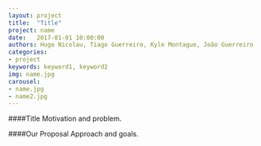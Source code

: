 ```yaml
---
layout: project
title:  "Title"
project: name
date:   2017-01-01 10:00:00
authors: Hugo Nicolau, Tiago Guerreiro, Kyle Montague, João Guerreiro
categories:
- project
keywords: keyword1, keyword2
img: name.jpg
carousel:
- name.jpg
- name2.jpg
---
```

####Title
Motivation and problem.

####Our Proposal
Approach and goals. 

